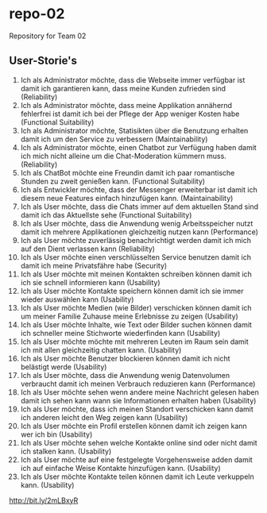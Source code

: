 # repo-02
Repository for Team 02

## User-Storie's
1. Ich als Administrator möchte, dass die Webseite immer verfügbar ist damit ich garantieren kann, dass meine Kunden zufrieden sind  (Reliability)
2. Ich als Administrator möchte, dass meine Applikation annähernd fehlerfrei ist damit ich bei der Pflege der App weniger Kosten habe  (Functional Suitability)
3. Ich als Administrator möchte, Statisikten über die Benutzung erhalten damit ich um den Service zu verbessern  (Maintainability)
4. Ich als Administrator möchte, einen Chatbot zur Verfügung haben damit ich mich nicht alleine um die Chat-Moderation kümmern muss.  (Reliability)
5. Ich als ChatBot möchte eine Freundin damit ich paar romantische Stunden zu zweit genießen kann.  (Functional Suitability)
6. Ich als Entwickler möchte, dass der Messenger erweiterbar ist damit ich diesem neue Features einfach hinzufügen kann.  (Maintainability)
7. Ich als User möchte, dass die Chats immer auf dem aktuellen Stand sind damit ich das Aktuellste sehe  (Functional Suitability)
8. Ich als User möchte, dass die Anwendung wenig Arbeitsspeicher nutzt damit ich mehrere Applikationen gleichzeitig nutzen kann  (Performance)
9. Ich als User möchte zuverlässig benachrichtigt werden damit ich mich auf den Dient verlassen kann  (Reliability)
10. Ich als User möchte einen verschlüsselten Service benutzen  damit ich damit ich meine Privatsfähre habe  (Security)
11. Ich als User möchte mit meinen Kontakten schreiben können damit ich ich sie schnell informieren kann  (Usability)
12. Ich als User möchte Kontakte speichern können damit ich sie immer wieder auswählen kann  (Usability)
13. Ich als User möchte Medien (wie Bilder) verschicken können damit ich um meiner Familie Zuhause meine Erlebnisse zu zeigen  (Usability)
14. Ich als User möchte Inhalte, wie Text oder Bilder suchen können damit ich schneller meine Stichworte wiederfinden kann  (Usability)
15. Ich als User möchte möchte mit mehreren Leuten im Raum sein damit ich mit allen gleichzeitig chatten kann.  (Usability)
16. Ich als User möchte Benutzer blockieren können damit ich nicht belästigt werde  (Usability)
17. Ich als User möchte, dass die Anwendung wenig Datenvolumen verbraucht  damit ich meinen Verbrauch reduzieren kann  (Performance)
18. Ich als User möchte sehen wenn andere meine Nachricht gelesen haben  damit ich sehen kann wann sie Informationen erhalten haben  (Usability)
19. Ich als User möchte, dass ich meinen Standort verschicken kann  damit ich anderen leicht den Weg zeigen kann   (Usability)
20. Ich als User  möchte ein Profil erstellen können damit ich zeigen kann wer ich bin  (Usability)
21. Ich als User  möchte sehen welche Kontakte online sind oder nicht damit ich stalken kann.  (Usability)
22. Ich als User  möchte auf eine festgelegte Vorgehensweise adden damit ich auf einfache Weise Kontakte hinzufügen kann.  (Usability)
23. Ich als User  möchte Kontakte teilen können damit ich Leute verkuppeln kann.  (Usability)

http://bit.ly/2mLBxyR
